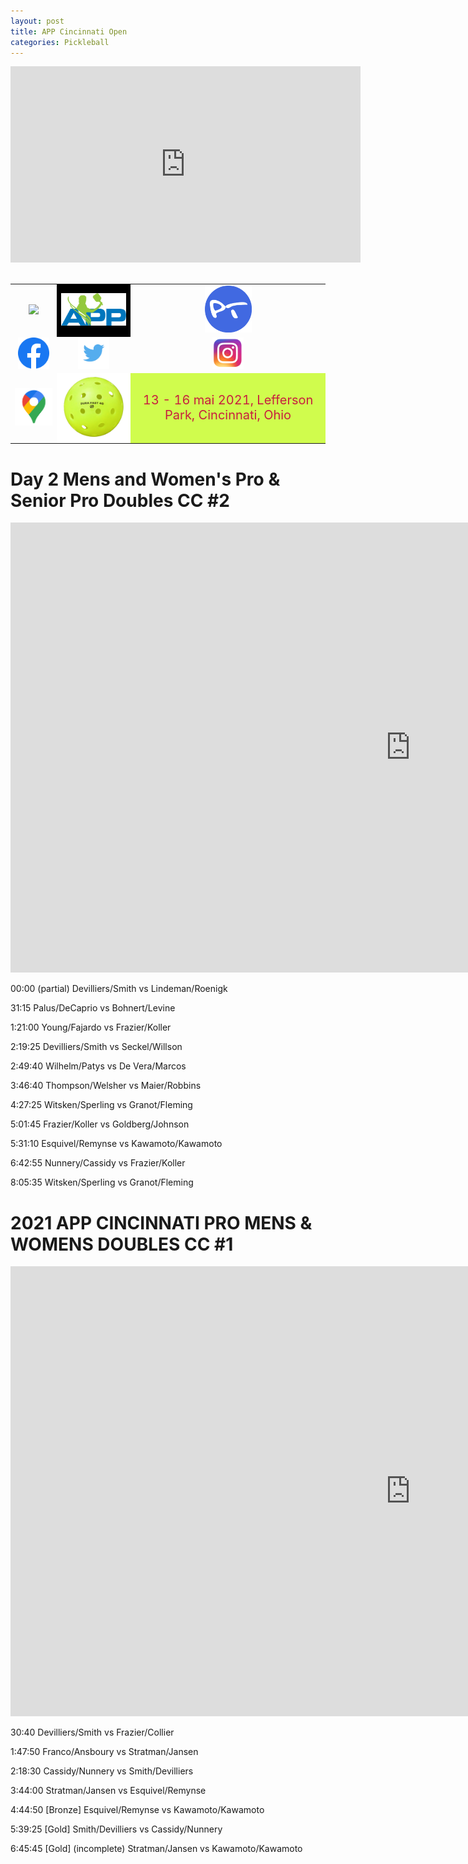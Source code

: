```yaml
---
layout: post
title: APP Cincinnati Open
categories: Pickleball
---
```

<!-- Code pour les posts facebook -->
<div id="fb-root"></div>
<script async defer crossorigin="anonymous" src="https://connect.facebook.net/fr_CA/sdk.js#xfbml=1&version=v10.0" nonce="nuCryucA"></script>

<div class="videoWrapper">
<iframe src="https://www.facebook.com/plugins/video.php?height=314&href=https%3A%2F%2Fwww.facebook.com%2Ftheapptour%2Fvideos%2F1091902431308708%2F&show_text=false&width=560" width="560" height="314" style="border:none;overflow:hidden" scrolling="no" frameborder="0" allowfullscreen="true" allow="autoplay; clipboard-write; encrypted-media; picture-in-picture; web-share" allowFullScreen="true"></iframe>
</div>

<br>

<table>
    <tr>
        <td>
            <div style="text-align: center">
                <a href="https://apptour.org/" target="_blank" rel="noopener noreferrer"><img src="https://apptour.org/wp-content/uploads/CiPO_Logo_2021_OL_RGB-300x69.png" width="300"/></a>
            </div>
        </td>
        <td style="background-color:#000"> 
            <div style="text-align: center">
                <a href="https://apptour.org/" target="_blank" rel="noopener noreferrer"><img src="/images/APP.png" alt="apptour.org" width="175"/></a>
            </div>
        </td>
        <td>
            <div style="text-align: center">  
                <a href="https://www.pickleballtournaments.com/tournamentinfo.pl?tid=4776" target="_blank" rel="noopener noreferrer"><img src="/images/pt.png" alt="pickleballtournaments.com" width="75"/></a>
            </div>
        </td>
    </tr>
    <tr>
        <td>
            <div style="text-align: center">
                <a href="https://www.facebook.com/theapptour" target="_blank" rel="noopener noreferrer"><img src="/images/facebook.png" width="50"/></a>
            </div>
        </td>
        <td>
            <div style="text-align: center">
            <a href="https://twitter.com/kenapptourorg1" target="_blank" rel="noopener noreferrer"><img src="/images/twitter.png" width="50"/></a>
            </div>
        </td>
        <td>
            <div style="text-align: center">
            <a href="https://www.instagram.com/officialapptour/" target="_blank" rel="noopener noreferrer"><img src="/images/instagram.png" width="50"/></a>
            </div>
        </td>
    </tr>
    <tr>
        <td>
            <div style="text-align: center">
            <a href="https://www.google.com/maps/place/Lefferson+Park/@39.4925555,-84.3510156,15z/data=!4m5!3m4!1s0x0:0xed7ebc1b245fe6c9!8m2!3d39.4925555!4d-84.3510156" target="_blank" rel="noopener noreferrer"><img src="/images/google-map.png" width="100"/></a>
            </div>
        </td>
        <td style="background-color:#ffffff">
            <div style="text-align: center">
            <a href="https://www.onixpickleball.com/products/dura-fast-pickleballs" target="_blank" rel="noopener noreferrer"><img src="/images/dura.jpg" width="200"/></a>
            </div>
        </td>
        <td style="background-color:#d0fc4d">
            <div style="text-align: center">
            <p style="font-size:20px; color:#c71f3f;">13 - 16 mai 2021, Lefferson Park, Cincinnati, Ohio</p>
            </div>
        </td>
    </tr>
</table>

# Day 2 Mens and Women's Pro & Senior Pro Doubles CC #2

<div class="videoWrapper">
<iframe width="1280" height="720" src="https://www.youtube.com/embed/GuyE4dhGhkw" title="YouTube video player" frameborder="0" allow="accelerometer; autoplay; clipboard-write; encrypted-media; gyroscope; picture-in-picture" allowfullscreen></iframe>
</div>


00:00 (partial) Devilliers/Smith vs Lindeman/Roenigk

31:15 Palus/DeCaprio vs Bohnert/Levine

1:21:00 Young/Fajardo vs Frazier/Koller

2:19:25 Devilliers/Smith vs Seckel/Willson

2:49:40 Wilhelm/Patys vs De Vera/Marcos

3:46:40 Thompson/Welsher vs Maier/Robbins

4:27:25 Witsken/Sperling vs Granot/Fleming

5:01:45 Frazier/Koller vs Goldberg/Johnson

5:31:10 Esquivel/Remynse vs Kawamoto/Kawamoto

6:42:55 Nunnery/Cassidy vs Frazier/Koller

8:05:35 Witsken/Sperling vs Granot/Fleming

# 2021 APP CINCINNATI PRO MENS & WOMENS DOUBLES CC #1

<div class="videoWrapper">
<iframe width="1280" height="720" src="https://www.youtube.com/embed/fI8cBEWYCi4" title="YouTube video player" frameborder="0" allow="accelerometer; autoplay; clipboard-write; encrypted-media; gyroscope; picture-in-picture" allowfullscreen></iframe>
</div>

30:40 Devilliers/Smith vs Frazier/Collier

1:47:50 Franco/Ansboury vs Stratman/Jansen

2:18:30 Cassidy/Nunnery vs Smith/Devilliers

3:44:00 Stratman/Jansen vs Esquivel/Remynse

4:44:50 [Bronze] Esquivel/Remynse vs Kawamoto/Kawamoto

5:39:25 [Gold] Smith/Devilliers vs Cassidy/Nunnery

6:45:45 [Gold] (incomplete) Stratman/Jansen vs Kawamoto/Kawamoto
